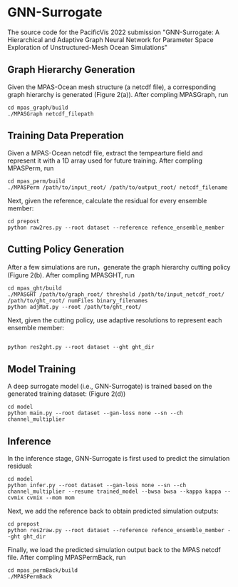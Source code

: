 # GNN-Surrogate
The source code for the PacificVis 2022 submission "GNN-Surrogate: A Hierarchical and Adaptive Graph Neural Network for Parameter Space Exploration of Unstructured-Mesh Ocean Simulations"


## Graph Hierarchy Generation

Given the MPAS-Ocean mesh structure (a netcdf file), a corresponding graph hierarchy is generated (Figure 2(a)). 
After compling MPASGraph, run 

```
cd mpas_graph/build
./MPASGraph netcdf_filepath
```

## Training Data Preperation 

Given a MPAS-Ocean netcdf file, extract the tempearture field and represent it with a 1D array used for future training. 
After compling MPASPerm, run 

```
cd mpas_perm/build
./MPASPerm /path/to/input_root/ /path/to/output_root/ netcdf_filename
```

Next, given the reference, calculate the residual for every ensemble member:
```
cd prepost
python raw2res.py --root dataset --reference refence_ensemble_member
```

## Cutting Policy Generation

After a few simulations are run，generate the graph hierarchy cutting policy (Figure 2(b). 
After compling MPASGHT, run

```
cd mpas_ght/build
./MPASGHT /path/to/graph_root/ threshold /path/to/input_netcdf_root/ /path/to/ght_root/ numFiles binary_filenames
python adjMat.py --root /path/to/ght_root/
```

Next, given the cutting policy, use adaptive resolutions to represent each ensemble member:
```

python res2ght.py --root dataset --ght ght_dir
```

## Model Training 

A deep surrogate model (i.e., GNN-Surrogate) is trained based on the generated training dataset: (Figure 2(d))
```
cd model
python main.py --root dataset --gan-loss none --sn --ch channel_multiplier 
```

## Inference 

In the inference stage, GNN-Surrogate is first used to predict the simulation residual:
```
cd model
python infer.py --root dataset --gan-loss none --sn --ch channel_multiplier --resume trained_model --bwsa bwsa --kappa kappa --cvmix cvmix --mom mom
```

Next, we add the reference back to obtain predicted simulation outputs:
```
cd prepost
python res2raw.py --root dataset --reference refence_ensemble_member --ght ght_dir
```

Finally, we load the predicted simulation output back to the MPAS netcdf file.
After compling MPASPermBack, run
```
cd mpas_permBack/build
./MPASPermBack 
```
